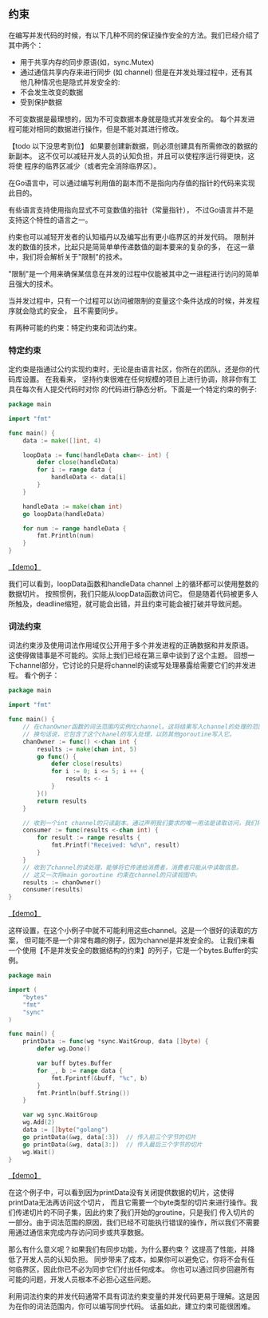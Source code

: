 ## 约束
在编写并发代码的时候，有以下几种不同的保证操作安全的方法。我们已经介绍了其中两个：
- 用于共享内存的同步原语(如，sync.Mutex)
- 通过通信共享内存来进行同步 (如 channel)
  但是在并发处理过程中，还有其他几种情况也是隐式并发安全的:
- 不会发生改变的数据
- 受到保护数据

不可变数据是最理想的，因为不可变数据本身就是隐式并发安全的。
每个并发进程可能对相同的数据进行操作，但是不能对其进行修改。

【todo 以下没思考到位】
如果要创建新数据，则必须创建具有所需修改的数据的新副本。
这不仅可以减轻开发人员的认知负担，并且可以使程序运行得更快，这将使
程序的临界区减少（或者完全消除临界区）。

在Go语言中，可以通过编写利用值的副本而不是指向内存值的指针的代码来实现此目的。

有些语言支持使用指向显式不可变数值的指针（常量指针），
不过Go语言并不是支持这个特性的语言之一。

约束也可以减轻开发者的认知福丹以及编写出有更小临界区的并发代码。
限制并发的数值的技术，比起只是简简单单传递数值的副本要来的复杂的多，
在这一章中，我们将会解析关于"限制"的技术。

"限制"是一个用来确保某信息在并发的过程中仅能被其中之一进程进行访问的简单且强大的技术。

当并发过程中，只有一个过程可以访问被限制的变量这个条件达成的时候，并发程序就会隐式的安全，
且不需要同步。

有两种可能的约束：特定约束和词法约束。
### 特定约束
定约束是指通过公约实现约束时，无论是由语言社区，你所在的团队，还是你的代码库设置。
在我看来， 坚持约束很难在任何规模的项目上进行协调，除非你有工具在每次有人提交代码时对你
的代码进行静态分析。下面是一个特定约束的例子:
```go
package main

import "fmt"

func main() {
	data := make([]int, 4)

	loopData := func(handleData chan<- int) {
		defer close(handleData)
		for i := range data {
			handleData <- data[i]
		}
	}

	handleData := make(chan int)
	go loopData(handleData)

	for num := range handleData {
		fmt.Println(num)
	}
}
```
[【demo】](../constrain/c1/c1.go)

我们可以看到，loopData函数和handleData channel 上的循环都可以使用整数的数据切片。
按照惯例，我们只能从loopData函数访问它。
但是随着代码被更多人所触及，deadline缩短，就可能会出错，并且约束可能会被打破并导致问题。

### 词法约束
词法约束涉及使用词法作用域仅公开用于多个并发进程的正确数据和并发原语。
这使得做错事是不可能的。实际上我们已经在第三章中谈到了这个主题。
回想一下channel部分，它讨论的只是将channel的读或写处理暴露给需要它们的并发进程。
看个例子：
```go
package main

import "fmt"

func main() {
	// 在chanOwner函数的词法范围内实例化channel。这将结果写入channel的处理的范围约束在它的下面定义的闭包中。
	// 换句话说，它包含了这个chanel的写入处理，以防其他goroutine写入它。
	chanOwner := func() <-chan int {
		results := make(chan int, 5)
		go func() {
			defer close(results)
			for i := 0; i <= 5; i ++ {
				results <- i
			}
		}()
		return results
	}

	// 收到一个int channel的只读副本。通过声明我们要求的唯一用法是读取访问，我们将channel内的使用约束为只读。
	consumer := func(results <-chan int) {
		for result := range results {
			fmt.Printf("Received: %d\n", result)
		}
	}
	// 收到了channel的读处理，能够将它传递给消费者，消费者只能从中读取信息。
	// 这又一次将main goroutine 约束在channel的只读视图中。
	results := chanOwner()
	consumer(results)
}
```
[【demo】](../constrain/c2/c2.go)

这样设置，在这个小例子中就不可能利用这些channel。这是一个很好的读取的方案，
但可能不是一个非常有趣的例子，因为channel是并发安全的。
让我们来看一个使用【不是并发安全的数据结构的约束】的列子，它是一个bytes.Buffer的实例。
```go
package main

import (
	"bytes"
	"fmt"
	"sync"
)

func main() {
	printData := func(wg *sync.WaitGroup, data []byte) {
		defer wg.Done()

		var buff bytes.Buffer
		for _, b := range data {
			fmt.Fprintf(&buff, "%c", b)
		}
		fmt.Println(buff.String())
	}

	var wg sync.WaitGroup
	wg.Add(2)
	data := []byte("golang")
	go printData(&wg, data[:3])  // 传入前三个字节的切片
	go printData(&wg, data[3:])  // 传入最后三个字节的切片
	wg.Wait()
}
```
[【demo】](../constrain/c3/c3.go)

在这个例子中，可以看到因为printData没有关闭提供数据的切片，这使得printData无法再访问这个切片，
而且它需要一个byte类型的切片来进行操作。我们传递切片的不同子集，因此约束了我们开始的groutine，只是我们
传入切片的一部分。由于词法范围的原因，我们已经不可能执行错误的操作，所以我们不需要用通过通信来完成内存访问同步或共享数据。

那么有什么意义呢？如果我们有同步功能，为什么要约束？
这提高了性能，并降低了开发人员的认知负担。
同步带来了成本，如果你可以避免它，你将不会有任何临界区，因此你已不必为同步它们付出任何成本。
你也可以通过同步回避所有可能的问题，开发人员根本不必担心这些问题。

利用词法约束的并发代码通常不具有词法约束变量的并发代码更易于理解。这是因为在你的词法范围内，你可以编写同步代码。
话虽如此，建立约束可能很困难。
